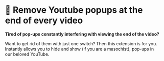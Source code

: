# 🚫 Remove Youtube popups at the end of every video

**Tired of pop-ups constantly interfering with viewing the end of the video?**

Want to get rid of them with just one switch? Then this extension is for you.
Instantly allows you to hide and show (if you are a masochist), pop-ups in our beloved YouTube.
